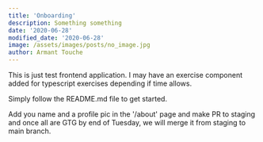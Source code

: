 ```yaml
---
title: 'Onboarding'
description: Something something
date: '2020-06-28'
modified_date: '2020-06-28'
image: /assets/images/posts/no_image.jpg
author: Armant Touche
---
```


This is just test frontend application. I may have an exercise component added for typescript exercises depending if time allows.

Simply follow the README.md file to get started.


Add you name and a profile pic in the '/about' page and make PR to staging and once all are GTG by end of Tuesday, we will merge it from staging to main branch.